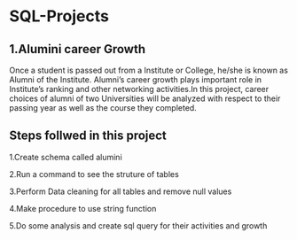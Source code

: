 # SQL-Projects

## 1.Alumini career Growth
Once a student is passed out from a Institute or College, he/she is known as Alumni of the Institute. Alumni’s career growth plays important role in Institute’s ranking and other networking activities.In this project, career choices of alumni of two Universities will be analyzed with respect to their passing year as well as the course they completed. 

## Steps follwed in this project
1.Create schema called alumini

2.Run a command to see the struture of tables

3.Perform Data cleaning for all tables and remove null values

4.Make procedure to use string function 

5.Do some analysis and create sql query for their activities and growth










